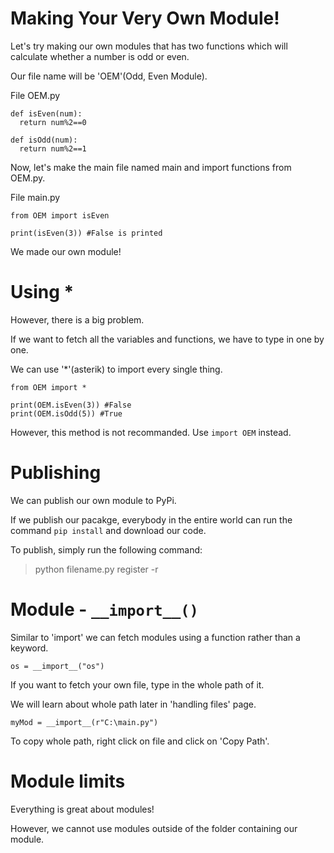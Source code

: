 # Making Your Very Own Module!

Let's try making our own modules that has two functions which will calculate whether a number is odd or even.

Our file name will be 'OEM'(Odd, Even Module).

File OEM.py
```
def isEven(num):
  return num%2==0

def isOdd(num):
  return num%2==1
```

Now, let's make the main file named main and import functions from OEM.py.

File main.py
```
from OEM import isEven

print(isEven(3)) #False is printed
```

We made our own module!

# Using *

However, there is a big problem.

If we want to fetch all the variables and functions, we have to type in one by one.

We can use '*'(asterik) to import every single thing.

```
from OEM import *

print(OEM.isEven(3)) #False
print(OEM.isOdd(5)) #True
```

However, this method is not recommanded. Use `import OEM` instead.

# Publishing

We can publish our own module to PyPi.

If we publish our pacakge, everybody in the entire world can run the command `pip install` and download our code.

To publish, simply run the following command:

> python filename.py register -r

# Module - `__import__()`

Similar to 'import' we can fetch modules using a function rather than a keyword.

```
os = __import__("os")
```

If you want to fetch your own file, type in the whole path of it.

We will learn about whole path later in 'handling files' page.

```
myMod = __import__(r"C:\main.py")
```

To copy whole path, right click on file and click on 'Copy Path'.

# Module limits

Everything is great about modules!

However, we cannot use modules outside of the folder containing our module.
